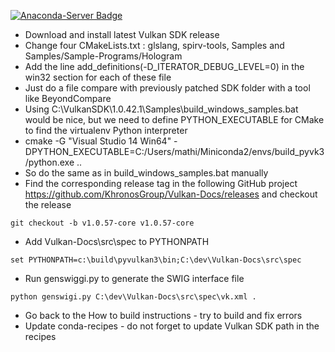 [![Anaconda-Server Badge](https://anaconda.org/mlamarre/pyvulkan/badges/installer/conda.svg)](https://conda.anaconda.org/mlamarre)

* Download and install latest Vulkan SDK release
* Change four CMakeLists.txt : glslang, spirv-tools, Samples and Samples/Sample-Programs/Hologram
* Add the line add_definitions(-D_ITERATOR_DEBUG_LEVEL=0) in the win32 section for each of these file
* Just do a file compare with previously patched SDK folder with a tool like BeyondCompare
* Using C:\VulkanSDK\1.0.42.1\Samples\build_windows_samples.bat would be nice, but we need to define PYTHON_EXECUTABLE for CMake to find the virtualenv Python interpreter
* cmake -G "Visual Studio 14 Win64" -DPYTHON_EXECUTABLE=C:/Users/mathi/Miniconda2/envs/build_pyvk3/python.exe ..
* So do the same as in build_windows_samples.bat manually
* Find the corresponding release tag in the following GitHub project https://github.com/KhronosGroup/Vulkan-Docs/releases and checkout the release
~~~~
git checkout -b v1.0.57-core v1.0.57-core
~~~~
* Add Vulkan-Docs\src\spec to PYTHONPATH 
~~~
set PYTHONPATH=c:\build\pyvulkan3\bin;C:\dev\Vulkan-Docs\src\spec
~~~
* Run genswiggi.py to generate the SWIG interface file
~~~~
python genswigi.py C:\dev\Vulkan-Docs\src\spec\vk.xml .
~~~~
* Go back to the How to build instructions - try to build and fix errors
* Update conda-recipes - do not forget to update Vulkan SDK path in the recipes

